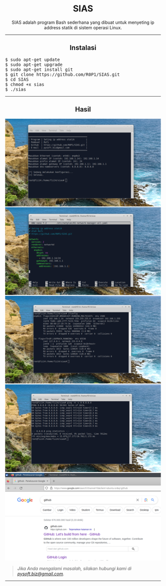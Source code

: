 <h1 align="center">SIAS</h1>
<p align="center">SIAS adalah program Bash sederhana yang dibuat untuk menyeting ip address statik di sistem operasi Linux.</p>
<hr>
<h2 align="center">Instalasi</h2>
<pre>
$ sudo apt-get update
$ sudo apt-get upgrade
$ sudo apt-get install git
$ git clone https://github.com/R0P1/SIAS.git
$ cd SIAS
$ chmod +x sias
$ ./sias
</pre>
<hr>
<h2 align="center">Hasil</h2>

![gambar 1](https://github.com/R0P1/sias/blob/main/gambar/g1.jpg)
![gambar 2](https://github.com/R0P1/sias/blob/main/gambar/g2.jpg)
![gambar 3](https://github.com/R0P1/sias/blob/main/gambar/g3.jpg)
![gambar 4](https://github.com/R0P1/sias/blob/main/gambar/g4.jpg)
![gambar 5](https://github.com/R0P1/sias/blob/main/gambar/g5.jpg)

> _*Jika Anda mengalami masalah, silakan hubungi kami di pysoft.biz@gmail.com.*_

---
